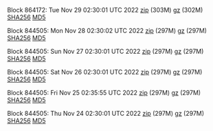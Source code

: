 Block 864172: Tue Nov 29 02:30:01 UTC 2022 [zip](https://files.01coin.io/mainnet/2022-11-29/bootstrap.dat.zip) (303M) [gz](https://files.01coin.io/mainnet/2022-11-29/bootstrap.dat.tar.gz) (302M) [SHA256](https://files.01coin.io/mainnet/2022-11-29/sha256.txt) [MD5](https://files.01coin.io/mainnet/2022-11-29/md5.txt)

Block 844505: Mon Nov 28 02:30:02 UTC 2022 [zip](https://files.01coin.io/mainnet/2022-11-28/bootstrap.dat.zip) (297M) [gz](https://files.01coin.io/mainnet/2022-11-28/bootstrap.dat.tar.gz) (297M) [SHA256](https://files.01coin.io/mainnet/2022-11-28/sha256.txt) [MD5](https://files.01coin.io/mainnet/2022-11-28/md5.txt)

Block 844505: Sun Nov 27 02:30:01 UTC 2022 [zip](https://files.01coin.io/mainnet/2022-11-27/bootstrap.dat.zip) (297M) [gz](https://files.01coin.io/mainnet/2022-11-27/bootstrap.dat.tar.gz) (297M) [SHA256](https://files.01coin.io/mainnet/2022-11-27/sha256.txt) [MD5](https://files.01coin.io/mainnet/2022-11-27/md5.txt)

Block 844505: Sat Nov 26 02:30:01 UTC 2022 [zip](https://files.01coin.io/mainnet/2022-11-26/bootstrap.dat.zip) (297M) [gz](https://files.01coin.io/mainnet/2022-11-26/bootstrap.dat.tar.gz) (297M) [SHA256](https://files.01coin.io/mainnet/2022-11-26/sha256.txt) [MD5](https://files.01coin.io/mainnet/2022-11-26/md5.txt)

Block 844505: Fri Nov 25 02:35:55 UTC 2022 [zip](https://files.01coin.io/mainnet/2022-11-25/bootstrap.dat.zip) (297M) [gz](https://files.01coin.io/mainnet/2022-11-25/bootstrap.dat.tar.gz) (297M) [SHA256](https://files.01coin.io/mainnet/2022-11-25/sha256.txt) [MD5](https://files.01coin.io/mainnet/2022-11-25/md5.txt)

Block 844505: Thu Nov 24 02:30:01 UTC 2022 [zip](https://files.01coin.io/mainnet/2022-11-24/bootstrap.dat.zip) (297M) [gz](https://files.01coin.io/mainnet/2022-11-24/bootstrap.dat.tar.gz) (297M) [SHA256](https://files.01coin.io/mainnet/2022-11-24/sha256.txt) [MD5](https://files.01coin.io/mainnet/2022-11-24/md5.txt)
